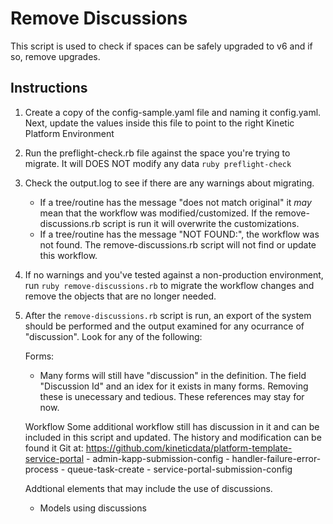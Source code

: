 # Remove Discussions
This script is used to check if spaces can be safely upgraded to v6 and if so, remove upgrades.

## Instructions
1. Create a copy of the config-sample.yaml file and naming it config.yaml. Next, update the values inside this file to point to the right Kinetic Platform Environment

2. Run the preflight-check.rb file against the space you're trying to migrate. It will DOES NOT modify any data `ruby preflight-check`

3. Check the output.log to see if there are any warnings about migrating.
    - If a tree/routine has the message "does not match original" it *may* mean that the workflow was modified/customized. If the remove-discussions.rb script is run it will overwrite the customizations.
    - If a tree/routine has the message "NOT FOUND:", the workflow was not found. The remove-discussions.rb script will not find or update this workflow.

4. If no warnings and you've tested against a non-production environment, run `ruby remove-discussions.rb` to migrate the workflow changes and remove the objects that are no longer needed.

5. After the `remove-discussions.rb` script is run, an export of the system should be performed and the output examined for any ocurrance of "discussion". Look for any of the following:

    Forms:
    - Many forms will still have "discussion" in the definition. The field "Discussion Id" and an idex for it exists in many forms. Removing these is unecessary and tedious. These references may stay for now.

    Workflow 
    Some additional workflow still has discussion in it and can be included in this script and updated. The history and modification can be found it Git at: https://github.com/kineticdata/platform-template-service-portal
        - admin-kapp-submission-config
        - handler-failure-error-process
        - queue-task-create
        - service-portal-submission-config


    Addtional elements that may include the use of discussions.   
    - Models using discussions


    
